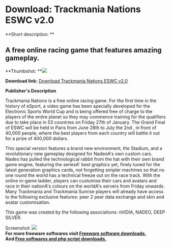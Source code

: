 # Download: Trackmania Nations ESWC v2.0

**Short description: **

## A free online racing game that features amazing gameplay.

  
**Thumbshot: **![](http://www.freewarefiles.com/screenshot/tmnations_md.jpg)   
  
**Download link:** [Download Trackmania Nations ESWC v2.0](http://freesoftwares.boysofts.com/Trackmania-Nations-ESWC-V_program_34229.html)  
  

**Publisher's Description**  
  

Trackmania Nations is a free online racing game. For the first time in the
history of eSport, a video game has been specially developed for the
Electronic Sports World Cup and is being offered free of charge to the players
of the entire planet so they may commence training for the qualifiers due to
take place in 53 countries on Friday 27th of January. The Grand Final of ESWC
will be held in Paris from June 28th to July the 2nd , in front of 40,000
people, where the best players from each country will battle it out for a
prize of 400,000 dollars.

This special version features a brand new environment, the Stadium, and a
revolutionary new gameplay designed for NadeoA's own custom cars. Nadeo has
pulled the technological rabbit from the hat with their own brand game engine,
featuring the seriesA' best graphics yet, finely tuned for the latest
generation graphics cards, not forgetting simpler machines so that no one
round the world has a technical freeze out on the race track. With the online
in-game ladder, players can customise their cars and avatars and race in their
nationA's colours on the worldA's servers from Friday onwards. Many Trackmania
and Trackmania Sunrise players will already have access to the following
exclusive features: peer 2 peer data exchange and skin and avatar
customisation.

This game was created by the following associations: nVIDIA, NADEO, DEEP
SILVER.

  
  
Screenshot: ![](http://www.freewarefiles.com/screenshot/tmnations.jpg)  
**For more freeware softwares visit [Freeware software downloads.](http://freesoftwares.boysofts.com/)**   
**And [Free softwares and php script downloads.](http://www.boysofts.com/)**

